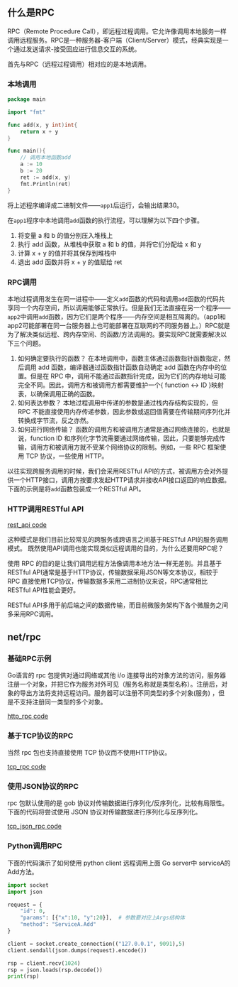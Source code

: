 ## 什么是RPC

RPC（Remote Procedure Call），即远程过程调用。它允许像调用本地服务一样调用远程服务。RPC是一种服务器-客户端（Client/Server）模式，经典实现是一个通过发送请求-接受回应进行信息交互的系统。

首先与RPC（远程过程调用）相对应的是本地调用。

### 本地调用

```go
package main

import "fmt"

func add(x, y int)int{
	return x + y
}

func main(){
	// 调用本地函数add
	a := 10
	b := 20
	ret := add(x, y)
	fmt.Println(ret)
}
```

将上述程序编译成二进制文件——`app1`后运行，会输出结果30。

在`app1`程序中本地调用`add`函数的执行流程，可以理解为以下四个步骤。

1. 将变量 a 和 b 的值分别压入堆栈上
2. 执行 add 函数，从堆栈中获取 a 和 b 的值，并将它们分配给 x 和 y
3. 计算 x + y 的值并将其保存到堆栈中
4. 退出 add 函数并将 x + y 的值赋给 ret

### RPC调用

本地过程调用发生在同一进程中——定义`add`函数的代码和调用`add`函数的代码共享同一个内存空间，所以调用能够正常执行。但是我们无法直接在另一个程序——`app2`中调用`add`函数，因为它们是两个程序——内存空间是相互隔离的。（app1和app2可能部署在同一台服务器上也可能部署在互联网的不同服务器上。）RPC就是为了解决类似远程、跨内存空间、的函数/方法调用的。要实现RPC就需要解决以下三个问题。

1. 如何确定要执行的函数？ 在本地调用中，函数主体通过函数指针函数指定，然后调用 add 函数，编译器通过函数指针函数自动确定 add 函数在内存中的位置。但是在 RPC 中，调用不能通过函数指针完成，因为它们的内存地址可能完全不同。因此，调用方和被调用方都需要维护一个{ function <-> ID }映射表，以确保调用正确的函数。
2. 如何表达参数？ 本地过程调用中传递的参数是通过栈内存结构实现的，但 RPC 不能直接使用内存传递参数，因此参数或返回值需要在传输期间序列化并转换成字节流，反之亦然。
3. 如何进行网络传输？ 函数的调用方和被调用方通常是通过网络连接的，也就是说，function ID 和序列化字节流需要通过网络传输，因此，只要能够完成传输，调用方和被调用方就不受某个网络协议的限制。例如，一些 RPC 框架使用 TCP 协议，一些使用 HTTP。

以往实现跨服务调用的时候，我们会采用RESTful API的方式，被调用方会对外提供一个HTTP接口，调用方按要求发起HTTP请求并接收API接口返回的响应数据。下面的示例是将`add`函数包装成一个RESTful API。

### HTTP调用RESTful API

[rest_api code](../code/Http_Restful_API/)

这种模式是我们目前比较常见的跨服务或跨语言之间基于RESTful API的服务调用模式。 既然使用API调用也能实现类似远程调用的目的，为什么还要用RPC呢？

使用 RPC 的目的是让我们调用远程方法像调用本地方法一样无差别。并且基于RESTful API通常是基于HTTP协议，传输数据采用JSON等文本协议，相较于RPC 直接使用TCP协议，传输数据多采用二进制协议来说，RPC通常相比RESTful API性能会更好。

RESTful API多用于前后端之间的数据传输，而目前微服务架构下各个微服务之间多采用RPC调用。

## net/rpc

### 基础RPC示例
Go语言的 rpc 包提供对通过网络或其他 i/o 连接导出的对象方法的访问，服务器注册一个对象，并把它作为服务对外可见（服务名称就是类型名称）。注册后，对象的导出方法将支持远程访问。服务器可以注册不同类型的多个对象(服务) ，但是不支持注册同一类型的多个对象。

[http_rpc code](../code/Http_Based_RPC_Demo/)

### 基于TCP协议的RPC
当然 rpc 包也支持直接使用 TCP 协议而不使用HTTP协议。

[tcp_rpc code](../code/TCP_Based_RPC_Demo)


### 使用JSON协议的RPC
rpc 包默认使用的是 gob 协议对传输数据进行序列化/反序列化，比较有局限性。下面的代码将尝试使用 JSON 协议对传输数据进行序列化与反序列化。

[tcp_json_rpc code](../code/TCP_Based_RPC_with_Json/)

### Python调用RPC

下面的代码演示了如何使用 python client 远程调用上面 Go server中 serviceA的Add方法。

```python
import socket
import json

request = {
    "id": 0,
    "params": [{"x":10, "y":20}],  # 参数要对应上Args结构体
    "method": "ServiceA.Add"
}

client = socket.create_connection(("127.0.0.1", 9091),5)
client.sendall(json.dumps(request).encode())

rsp = client.recv(1024)
rsp = json.loads(rsp.decode())
print(rsp)
```
